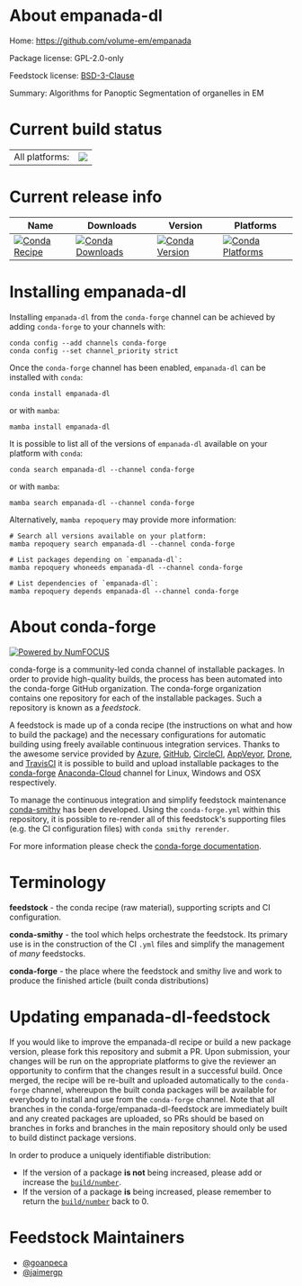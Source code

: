 About empanada-dl
=================

Home: https://github.com/volume-em/empanada

Package license: GPL-2.0-only

Feedstock license: [BSD-3-Clause](https://github.com/conda-forge/empanada-dl-feedstock/blob/main/LICENSE.txt)

Summary: Algorithms for Panoptic Segmentation of organelles in EM

Current build status
====================


<table><tr><td>All platforms:</td>
    <td>
      <a href="https://dev.azure.com/conda-forge/feedstock-builds/_build/latest?definitionId=17075&branchName=main">
        <img src="https://dev.azure.com/conda-forge/feedstock-builds/_apis/build/status/empanada-dl-feedstock?branchName=main">
      </a>
    </td>
  </tr>
</table>

Current release info
====================

| Name | Downloads | Version | Platforms |
| --- | --- | --- | --- |
| [![Conda Recipe](https://img.shields.io/badge/recipe-empanada--dl-green.svg)](https://anaconda.org/conda-forge/empanada-dl) | [![Conda Downloads](https://img.shields.io/conda/dn/conda-forge/empanada-dl.svg)](https://anaconda.org/conda-forge/empanada-dl) | [![Conda Version](https://img.shields.io/conda/vn/conda-forge/empanada-dl.svg)](https://anaconda.org/conda-forge/empanada-dl) | [![Conda Platforms](https://img.shields.io/conda/pn/conda-forge/empanada-dl.svg)](https://anaconda.org/conda-forge/empanada-dl) |

Installing empanada-dl
======================

Installing `empanada-dl` from the `conda-forge` channel can be achieved by adding `conda-forge` to your channels with:

```
conda config --add channels conda-forge
conda config --set channel_priority strict
```

Once the `conda-forge` channel has been enabled, `empanada-dl` can be installed with `conda`:

```
conda install empanada-dl
```

or with `mamba`:

```
mamba install empanada-dl
```

It is possible to list all of the versions of `empanada-dl` available on your platform with `conda`:

```
conda search empanada-dl --channel conda-forge
```

or with `mamba`:

```
mamba search empanada-dl --channel conda-forge
```

Alternatively, `mamba repoquery` may provide more information:

```
# Search all versions available on your platform:
mamba repoquery search empanada-dl --channel conda-forge

# List packages depending on `empanada-dl`:
mamba repoquery whoneeds empanada-dl --channel conda-forge

# List dependencies of `empanada-dl`:
mamba repoquery depends empanada-dl --channel conda-forge
```


About conda-forge
=================

[![Powered by
NumFOCUS](https://img.shields.io/badge/powered%20by-NumFOCUS-orange.svg?style=flat&colorA=E1523D&colorB=007D8A)](https://numfocus.org)

conda-forge is a community-led conda channel of installable packages.
In order to provide high-quality builds, the process has been automated into the
conda-forge GitHub organization. The conda-forge organization contains one repository
for each of the installable packages. Such a repository is known as a *feedstock*.

A feedstock is made up of a conda recipe (the instructions on what and how to build
the package) and the necessary configurations for automatic building using freely
available continuous integration services. Thanks to the awesome service provided by
[Azure](https://azure.microsoft.com/en-us/services/devops/), [GitHub](https://github.com/),
[CircleCI](https://circleci.com/), [AppVeyor](https://www.appveyor.com/),
[Drone](https://cloud.drone.io/welcome), and [TravisCI](https://travis-ci.com/)
it is possible to build and upload installable packages to the
[conda-forge](https://anaconda.org/conda-forge) [Anaconda-Cloud](https://anaconda.org/)
channel for Linux, Windows and OSX respectively.

To manage the continuous integration and simplify feedstock maintenance
[conda-smithy](https://github.com/conda-forge/conda-smithy) has been developed.
Using the ``conda-forge.yml`` within this repository, it is possible to re-render all of
this feedstock's supporting files (e.g. the CI configuration files) with ``conda smithy rerender``.

For more information please check the [conda-forge documentation](https://conda-forge.org/docs/).

Terminology
===========

**feedstock** - the conda recipe (raw material), supporting scripts and CI configuration.

**conda-smithy** - the tool which helps orchestrate the feedstock.
                   Its primary use is in the construction of the CI ``.yml`` files
                   and simplify the management of *many* feedstocks.

**conda-forge** - the place where the feedstock and smithy live and work to
                  produce the finished article (built conda distributions)


Updating empanada-dl-feedstock
==============================

If you would like to improve the empanada-dl recipe or build a new
package version, please fork this repository and submit a PR. Upon submission,
your changes will be run on the appropriate platforms to give the reviewer an
opportunity to confirm that the changes result in a successful build. Once
merged, the recipe will be re-built and uploaded automatically to the
`conda-forge` channel, whereupon the built conda packages will be available for
everybody to install and use from the `conda-forge` channel.
Note that all branches in the conda-forge/empanada-dl-feedstock are
immediately built and any created packages are uploaded, so PRs should be based
on branches in forks and branches in the main repository should only be used to
build distinct package versions.

In order to produce a uniquely identifiable distribution:
 * If the version of a package **is not** being increased, please add or increase
   the [``build/number``](https://docs.conda.io/projects/conda-build/en/latest/resources/define-metadata.html#build-number-and-string).
 * If the version of a package **is** being increased, please remember to return
   the [``build/number``](https://docs.conda.io/projects/conda-build/en/latest/resources/define-metadata.html#build-number-and-string)
   back to 0.

Feedstock Maintainers
=====================

* [@goanpeca](https://github.com/goanpeca/)
* [@jaimergp](https://github.com/jaimergp/)

